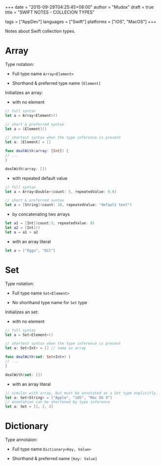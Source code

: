 +++
date      = "2015-09-29T04:25:45+08:00"
author    = "Mudox"
draft     = true
title     = "SWIFT NOTES - COLLECION TYPES"

tags      = ["AppDev"]
languages = ["Swift"]
platforms = ["iOS", "MacOS"]
+++

Notes about Swift collection types.
<!--more-->

# Array

Type notation:

* Full type name `Array<Element>`

* Shorthand & preferred type name `[Element]`

Initializes an array:

* with no element

```swift
// full syntax
let a = Array<Element>()

// short & preferred syntax
let a = [Element]()

// shortest syntax when the type inference is present
let a: [Element] = []

func dealWith(array: [Int]) {
// ...
}

dealWith(array: [])
```

* with repeated default value

```swift
// full syntax
let a = Array<Double>(count: 5, repeatedValue: 0.0)

// short & preferred syntax
let a = [String](count: 10, repeatedValue: "default text")
```

* by concatenating two arrays

```swift
let a1 = [Int](count:3, repeatedValue: 0)
let a2 = [Int]()
let a = a1 + a2
```

* with an array literal

```swift
let a = ["Eggs", "Oil"]
```

# Set

Type notation:

* Full type name `Set<Element>`

* No shorthand type name for `Set` type

Initializes an set:

* with no element

```swift
// full syntax
let a = Set<Element>()

// shortest syntax when the type inference is present
let a: Set<Int> = [] // same as array

func dealWith(set: Set<Int>) {
// ...
}

dealWith(set: [])
```

* with an array literal

```swift
// similar with array, but must be annotated as a Set type explicitly.
let a: Set<String> = ["Apple", "iOS", "Mac OS X"]
// annotation can be shortened by type inference
let a: Set = [1, 2, 3]
```

# Dictionary

Type annotaion:

* Full type name `Dictionary<Key, Value>`

* Shorthand & preferred name `[Key: Value]`
